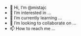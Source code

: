 - 👋 Hi, I’m @mistajc
- 👀 I’m interested in ...
- 🌱 I’m currently learning ...
- 💞️ I’m looking to collaborate on ...
- 📫 How to reach me ...

<!---
mistajc/mistajc is a ✨ special ✨ repository because its `README.md` (this file) appears on your GitHub profile.
You can click the Preview link to take a look at your changes.
--->
